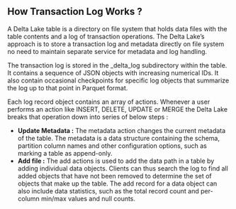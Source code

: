 
## How Transaction Log Works ?

A Delta Lake table is a directory on file system that holds data files with the table contents and a log of transaction operations. The Delta Lake’s approach is to store a transaction log and metadata directly on file system no need to maintain separate service for metadata and log handling.

The transaction log is stored in the _delta_log subdirectory within the table. It contains a sequence of JSON objects with increasing numerical IDs. It also contain occasional checkpoints for specific log objects that summarize the
log up to that point in Parquet format. 

Each log record object contains an array of actions. Whenever a user performs an action like INSERT, DELETE, UPDATE or MERGE the Delta Lake breaks that operation down into series of below steps :

 - **Update Metadata :** The metadata action changes the current metadata of the table. The metadata is a data structure containing the schema, partition column names and other configuration options, such as marking a table as append-only.
 - **Add file :** The add actions is used to add the data path in a table by adding individual data objects. Clients can thus search the log to find all added objects that have not been removed to determine the set of objects that make up the table. The add record for a data object can also include data statistics, such as the total record count and per-column min/max values and null counts.

<!--stackedit_data:
eyJoaXN0b3J5IjpbLTQ2NzAwODM4MiwxNzkwNjM1MDU1LDE0MD
EzNjg3NDMsLTE4NzA3MzU5OTMsLTE1NjQxNTg5NzgsMTkxMzQ0
NzczMCwxOTA2NDI5MzA2LC0yNjQ0NzY4MjAsMjcwODQwNjg2LC
0yMDU2NzQzMjc4LC0zMjE4NTc4NTksLTE1NDgxOTEwNDYsLTYw
NjI2Mzk5LDIxMTU0MzI3MzAsNjg1NjE1Mjk1LC03OTg1NDQ3Mz
gsMTUwMjQyNzk2MywxNTMzODcxMjg5LDYxOTYxNDkyMyw3OTE2
MzU3NThdfQ==
-->